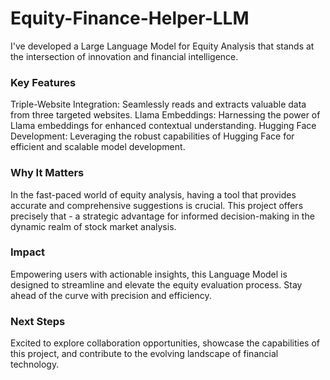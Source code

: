 # Equity-Finance-Helper-LLM

I've developed a Large Language Model for Equity Analysis that stands at the intersection of innovation and financial intelligence.

### Key Features

Triple-Website Integration: Seamlessly reads and extracts valuable data from three targeted websites.
Llama Embeddings: Harnessing the power of Llama embeddings for enhanced contextual understanding.
Hugging Face Development: Leveraging the robust capabilities of Hugging Face for efficient and scalable model development.

### Why It Matters
In the fast-paced world of equity analysis, having a tool that provides accurate and comprehensive suggestions is crucial. This project offers precisely that - a strategic advantage for informed decision-making in the dynamic realm of stock market analysis.

### Impact
Empowering users with actionable insights, this Language Model is designed to streamline and elevate the equity evaluation process. Stay ahead of the curve with precision and efficiency.

### Next Steps
Excited to explore collaboration opportunities, showcase the capabilities of this project, and contribute to the evolving landscape of financial technology.
